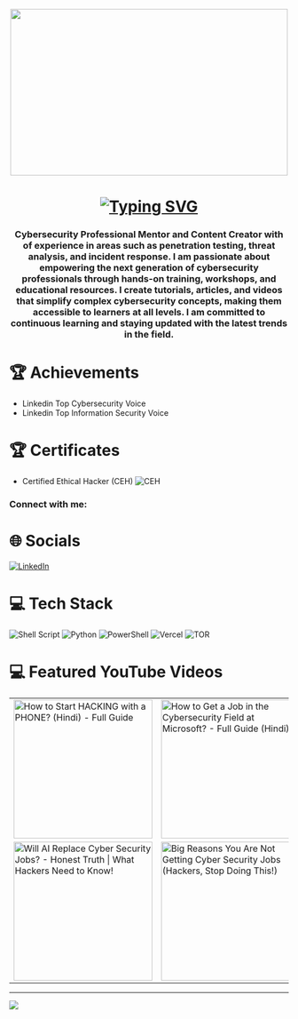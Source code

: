 <p align="center">
    <img src="https://github.com/CyberAnkurJoshi/CyberAnkurJoshi/blob/main/Banner.gif" width="500" height="300" />
</p>

<h1 align="center"><a href="https://git.io/typing-svg"><img src="https://readme-typing-svg.demolab.com?font=Patua+One&size=35&duration=4997&pause=1000&center=true&vCenter=true&width=445&height=60&lines=Hi+%F0%9F%91%8B%2C+I'm+Ankur+Joshi" alt="Typing SVG" /></a> </h1>
<h3 align="center">Cybersecurity Professional Mentor and Content Creator with of experience in areas such as penetration testing, threat analysis, and incident response. I am passionate about empowering the next generation of cybersecurity professionals through hands-on training, workshops, and educational resources. I create tutorials, articles, and videos that simplify complex cybersecurity concepts, making them accessible to learners at all levels. I am committed to continuous learning and staying updated with the latest trends in the field.</h3>

# 🏆 Achievements
- Linkedin Top Cybersecurity Voice
- Linkedin Top Information Security Voice
# 🏆 Certificates
- Certified Ethical Hacker (CEH) ![CEH](https://img.shields.io/badge/Certified_Ethical_Hacker-%23FF0000.svg?logo=certified-ethical-hacker&logoColor=white)


<h3 align="left">Connect with me:</h3>
<p align="left">
</p>

# 🌐 Socials
[![LinkedIn](https://img.shields.io/badge/LinkedIn-%230077B5.svg?logo=linkedin&logoColor=white)](https://linkedin.com/in/theankurjoshi) 


# 💻 Tech Stack
![Shell Script](https://img.shields.io/badge/shell_script-%23121011.svg?style=for-the-badge&logo=gnu-bash&logoColor=white) ![Python](https://img.shields.io/badge/python-3670A0?style=for-the-badge&logo=python&logoColor=ffdd54) ![PowerShell](https://img.shields.io/badge/PowerShell-%235391FE.svg?style=for-the-badge&logo=powershell&logoColor=white) ![Vercel](https://img.shields.io/badge/vercel-%23000000.svg?style=for-the-badge&logo=vercel&logoColor=white) ![TOR](https://img.shields.io/badge/tor-%237E4798.svg?style=for-the-badge&logo=tor-project&logoColor=white)

# 💻 Featured YouTube Videos

<table>
  <tr>
    <td>
      <a href="https://youtu.be/JCQCrN1Fe9A?si=sehGmwRpCb3lrCX0">
        <img src="https://ytcards.demolab.com/?id=JCQCrN1Fe9A&title=How+to+Start+HACKING+with+a+PHONE%3F+(Hindi)+-+Full+Guide&lang=en&timestamp=1719792000&background_color=%230d1117&title_color=%23ffffff&stats_color=%23dedede&max_title_lines=1&width=250&border_radius=5&duration=436" alt="How to Start HACKING with a PHONE? (Hindi) - Full Guide" width="250"/>
      </a>
    </td>
    <td>
      <a href="https://youtu.be/JthDfVHTsQU?si=RWyRD5f061IohSYA">
        <img src="https://ytcards.demolab.com/?id=JthDfVHTsQU&title=How+to+Get+a+Job+in+the+Cybersecurity+Field+at+Microsoft%3F+-+Full+Guide+(Hindi)&lang=en&timestamp=1712966400&background_color=%230d1117&title_color=%23ffffff&stats_color=%23dedede&max_title_lines=1&width=250&border_radius=5&duration=600" alt="How to Get a Job in the Cybersecurity Field at Microsoft? - Full Guide (Hindi)" width="250"/>
      </a>
    </td>
    <td>
      <a href="https://youtu.be/o-iHaBTCQSk?si=o1QSoHy_5n1pgspj">
        <img src="https://ytcards.demolab.com/?id=o-iHaBTCQSk&title=OSINT+Full+Practical+Mini-Course+for+Beginners+%7C+Learn+OSINT+in+2024&lang=en&timestamp=1712409600&background_color=%230d1117&title_color=%23ffffff&stats_color=%23dedede&max_title_lines=1&width=250&border_radius=5&duration=600" alt="OSINT Full Practical Mini-Course for Beginners | Learn OSINT in 2024" width="250"/>
      </a>
    </td>
  </tr>
  <tr>
    <td>
      <a href="https://youtu.be/yGvNPCroNb0?si=1XvAe5iL6jbb9kOh">
        <img src="https://ytcards.demolab.com/?id=yGvNPCroNb0&title=Will+AI+Replace+Cyber+Security+Jobs%3F+-+Honest+Truth+%7C+What+Hackers+Need+to+Know%21&lang=en&timestamp=1719916800&background_color=%230d1117&title_color=%23ffffff&stats_color=%23dedede&max_title_lines=1&width=250&border_radius=5&duration=600" alt="Will AI Replace Cyber Security Jobs? - Honest Truth | What Hackers Need to Know!" width="250"/>
      </a>
    </td>
    <td>
      <a href="https://youtu.be/b5dUUhy0p6Y?si=uG55WJ24410jAP4q">
        <img src="https://ytcards.demolab.com/?id=b5dUUhy0p6Y&title=Big+Reasons+You+Are+Not+Getting+Cyber+Security+Jobs+%28Hackers%2C+Stop+Doing+This%21%29&lang=en&timestamp=1719878400&background_color=%230d1117&title_color=%23ffffff&stats_color=%23dedede&max_title_lines=1&width=250&border_radius=5&duration=600" alt="Big Reasons You Are Not Getting Cyber Security Jobs (Hackers, Stop Doing This!)" width="250"/>
      </a>
    </td>
    <td>
      <a href="https://youtu.be/ol5HPyvpFIg?si=D-fizX7uWxis-R6u">
        <img src="https://ytcards.demolab.com/?id=ol5HPyvpFIg&title=Web+Penetration+Testing+Roadmap+2024%3A+Fastest+Way+to+Become+Web+Pentester+-+Full+Guide+%F0%9F%9A%80&lang=en&timestamp=1718275200&background_color=%230d1117&title_color=%23ffffff&stats_color=%23dedede&max_title_lines=1&width=250&border_radius=5&duration=600" alt="Web Penetration Testing Roadmap 2024: Fastest Way to Become Web Pentester - Full Guide 🚀" width="250"/>
      </a>
    </td>
  </tr>
</table>


---


[![](https://visitcount.itsvg.in/api?id=CyberAnkurJoshi&label=Profile%20Views&color=11&icon=5&pretty=true)](https://visitcount.itsvg.in)
